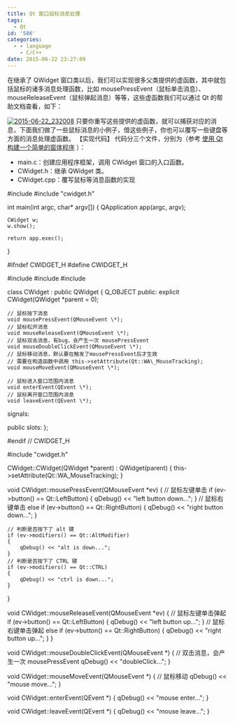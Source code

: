 ```yaml
---
title: Qt 窗口鼠标消息处理
tags:
  - Qt
id: '586'
categories:
  - - language
    - C/C++
date: 2015-06-22 23:27:09
---
```


在继承了 QWidget 窗口类以后，我们可以实现很多父类提供的虚函数，其中就包括鼠标的诸多消息处理函数，比如 mousePressEvent（鼠标单击消息）、mouseReleaseEvent（鼠标弹起消息）等等，这些虚函数我们可以通过 Qt 的帮助文档查看，如下：
<!-- more -->
[![2015-06-22_232008](http://www.mycode.net.cn/wp-content/uploads/2015/06/2015-06-22_232008.png)](http://www.mycode.net.cn/wp-content/uploads/2015/06/2015-06-22_232008.png) 只要你重写这些提供的虚函数，就可以捕获对应的消息，下面我们做了一些鼠标消息的小例子，借这些例子，你也可以覆写一些键盘等方面的消息处理虚函数。 【实现代码】 代码分三个文件，分别为（参考 [使用 Qt 构建一个简单的窗体程序](http://www.mycode.net.cn/library/515.html) ）：

*   main.c：创建应用程序框架，调用 CWidget 窗口的入口函数。
*   CWidget.h：继承 QWidget 类。
*   CWidget.cpp：覆写鼠标等消息函数的实现

#include <QApplication>
#include "cwidget.h"

int main(int argc, char\* argv\[\])
{
    QApplication app(argc, argv);

    CWidget w;
    w.show();

    return app.exec();
}

#ifndef CWIDGET\_H
#define CWIDGET\_H

#include <QWidget>
#include <QMouseEvent>
#include <QDebug>

class CWidget : public QWidget
{
    Q\_OBJECT
public:
    explicit CWidget(QWidget \*parent = 0);

    // 鼠标按下消息
    void mousePressEvent(QMouseEvent \*);
    // 鼠标松开消息
    void mouseReleaseEvent(QMouseEvent \*);
    // 鼠标双击消息，有bug，会产生一次 mousePressEvent
    void mouseDoubleClickEvent(QMouseEvent \*);
    // 鼠标移动消息，默认要在触发了mousePressEvent后才生效
    // 需要在构造函数中调用 this->setAttribute(Qt::WA\_MouseTracking);
    void mouseMoveEvent(QMouseEvent \*);

    // 鼠标进入窗口范围内消息
    void enterEvent(QEvent \*);
    // 鼠标离开窗口范围内消息
    void leaveEvent(QEvent \*);

signals:

public slots:
};

#endif // CWIDGET\_H

#include "cwidget.h"

CWidget::CWidget(QWidget \*parent) : QWidget(parent)
{
    this->setAttribute(Qt::WA\_MouseTracking);
}

void CWidget::mousePressEvent(QMouseEvent \*ev)
{
    // 鼠标左键单击
    if (ev->button() == Qt::LeftButton)
    {
        qDebug() << "left button down...";
    }
    // 鼠标右键单击
    else if (ev->button() == Qt::RightButton)
    {
        qDebug() << "right button down...";
    }

    // 判断是否按下了 alt 键
    if (ev->modifiers() == Qt::AltModifier)
    {
        qDebug() << "alt is down...";
    }
    // 判断是否按下了 CTRL 键
    if (ev->modifiers() == Qt::CTRL)
    {
        qDebug() << "ctrl is down...";
    }
}

void CWidget::mouseReleaseEvent(QMouseEvent \*ev)
{
    // 鼠标左键单击弹起
    if (ev->button() == Qt::LeftButton)
    {
        qDebug() << "left button up...";
    }
    // 鼠标右键单击弹起
    else if (ev->button() == Qt::RightButton)
    {
        qDebug() << "right button up...";
    }
}

void CWidget::mouseDoubleClickEvent(QMouseEvent \*)
{
    // 双击消息，会产生一次 mousePressEvent
    qDebug() << "doubleClick...";
}

void CWidget::mouseMoveEvent(QMouseEvent \*)
{
    // 鼠标移动
    qDebug() << "mouse move...";
}

void CWidget::enterEvent(QEvent \*)
{
    qDebug() << "mouse enter...";
}

void CWidget::leaveEvent(QEvent \*)
{
    qDebug() << "mouse leave...";
}